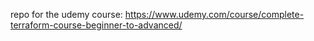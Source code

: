 repo for the udemy course: https://www.udemy.com/course/complete-terraform-course-beginner-to-advanced/